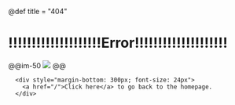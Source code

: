 @def title = "404"


# !!!!!!!!!!!!!!!!!!!!Error!!!!!!!!!!!!!!!!!!!!

@@im-50
![](/assets/error_404.jpeg)
@@

~~~
  <div style="margin-bottom: 300px; font-size: 24px">
    <a href="/">Click here</a> to go back to the homepage.
  </div>
~~~